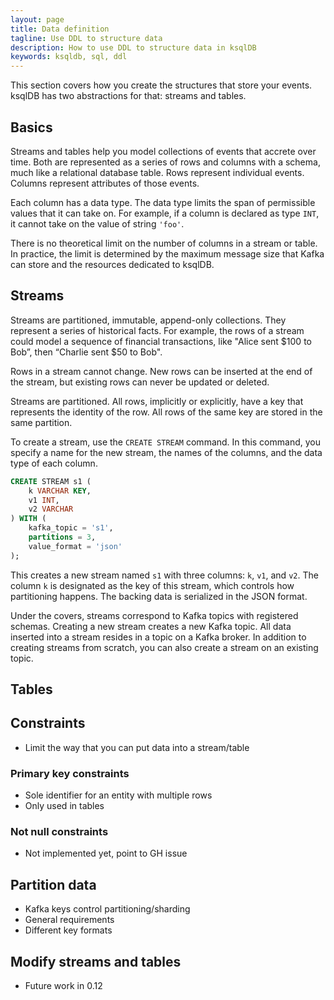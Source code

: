 ```yaml
---
layout: page
title: Data definition
tagline: Use DDL to structure data 
description: How to use DDL to structure data in ksqlDB
keywords: ksqldb, sql, ddl
---
```


This section covers how you create the structures that store your events. ksqlDB has two abstractions for that: streams and tables.

## Basics

Streams and tables help you model collections of events that accrete over time. Both are represented as a series of rows and columns with a schema, much like a relational database table. Rows represent individual events. Columns represent attributes of those events.

Each column has a data type. The data type limits the span of permissible values that it can take on. For example, if a column is declared as type `INT`, it cannot take on the value of string `'foo'`.

There is no theoretical limit on the number of columns in a stream or table. In practice, the limit is determined by the maximum message size that Kafka can store and the resources dedicated to ksqlDB.

## Streams

Streams are partitioned, immutable, append-only collections. They represent a series of historical facts. For example, the rows of a stream could model a sequence of financial transactions, like "Alice sent $100 to Bob”, then “Charlie sent $50 to Bob".

Rows in a stream cannot change. New rows can be inserted at the end of the stream, but existing rows can never be updated or deleted.

Streams are partitioned. All rows, implicitly or explicitly, have a key that represents the identity of the row. All rows of the same key are stored in the same partition.

To create a stream, use the `CREATE STREAM` command. In this command, you specify a name for the new stream, the names of the columns, and the data type of each column.

```sql
CREATE STREAM s1 (
    k VARCHAR KEY,
    v1 INT,
    v2 VARCHAR
) WITH (
    kafka_topic = 's1',
    partitions = 3,
    value_format = 'json'
);
```

This creates a new stream named `s1` with three columns: `k`, `v1`, and `v2`. The column `k` is designated as the key of this stream, which controls how partitioning happens. The backing data is serialized in the JSON format.

Under the covers, streams correspond to Kafka topics with registered schemas. Creating a new stream creates a new Kafka topic. All data inserted into a stream resides in a topic on a Kafka broker. In addition to creating streams from scratch, you can also create a stream on an existing topic.

## Tables


## Constraints

- Limit the way that you can put data into a stream/table

### Primary key constraints

- Sole identifier for an entity with multiple rows
- Only used in tables

### Not null constraints

- Not implemented yet, point to GH issue

## Partition data

- Kafka keys control partitioning/sharding
- General requirements
- Different key formats

## Modify streams and tables

- Future work in 0.12